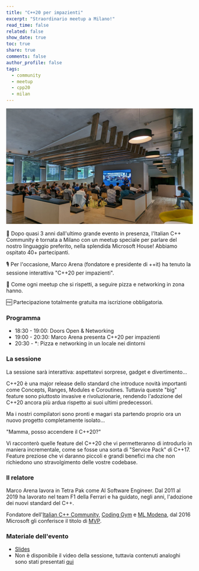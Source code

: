 ```yaml
---
title: "C++20 per impazienti"
excerpt: "Straordinario meetup a Milano!"
read_time: false
related: false
show_date: true
toc: true
share: true
comments: false
author_profile: false
tags:
  - community
  - meetup
  - cpp20
  - milan
---
```


![foto del meetup](/assets/images/eventi/milan0522.jpeg)

🥳 Dopo quasi 3 anni dall'ultimo grande evento in presenza, l'Italian C++ Community è tornata a Milano con un meetup speciale per parlare del nostro linguaggio preferito, nella splendida Microsoft House! Abbiamo ospitato 40+ partecipanti.

🎙️ Per l'occasione, Marco Arena (fondatore e presidente di ++it) ha tenuto la sessione interattiva "C++20 per impazienti".

🍕 Come ogni meetup che si rispetti, a seguire pizza e networking in zona hanno.

🆓 Partecipazione totalmente gratuita ma iscrizione obbligatoria.

### Programma

- 18:30 - 19:00: Doors Open & Networking
- 19:00 - 20:30: Marco Arena presenta C++20 per impazienti
- 20:30 - *: Pizza e networking in un locale nei dintorni

### La sessione

La sessione sarà interattiva: aspettatevi sorprese, gadget e divertimento...

C++20 è una major release dello standard che introduce novità importanti come Concepts, Ranges, Modules e Coroutines. Tuttavia queste "big" feature sono piuttosto invasive e rivoluzionarie, rendendo l'adozione del C++20 ancora più ardua rispetto ai suoi ultimi predecessori.

Ma i nostri compilatori sono pronti e magari sta partendo proprio ora un nuovo progetto completamente isolato...

"Mamma, posso accendere il C++20?"

Vi racconterò quelle feature del C++20 che vi permetteranno di introdurlo in maniera incrementale, come se fosse una sorta di "Service Pack" di C++17. Feature preziose che vi daranno piccoli e grandi benefici ma che non richiedono uno stravolgimento delle vostre codebase.

### Il relatore

Marco Arena lavora in Tetra Pak come AI Software Engineer. Dal 2011 al 2019 ha lavorato nel team F1 della Ferrari e ha guidato, negli anni, l'adozione dei nuovi standard del C++.

Fondatore dell'[Italian C++ Community](https://italiancpp.org/), [Coding Gym](https://coding-gym.org/) e [ML Modena](https://mlmodena.it/), dal 2016 Microsoft gli conferisce il titolo di [MVP](https://mvp.microsoft.com/it-it/PublicProfile/5001726).

### Materiale dell'evento

- [Slides](https://github.com/italiancpp/meetups/blob/main/C%2B%2B20%20per%20impazienti.pdf)
- Non è disponibile il video della sessione, tuttavia contenuti analoghi sono stati presentati [qui](https://www.youtube.com/watch?v=-Zuftu_Fpqo)
